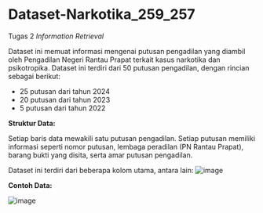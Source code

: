 # Dataset-Narkotika_259_257
Tugas 2 _Information Retrieval_

Dataset ini memuat informasi mengenai putusan pengadilan yang diambil oleh Pengadilan Negeri Rantau Prapat terkait kasus narkotika dan psikotropika. Dataset ini terdiri dari 50 putusan pengadilan, dengan rincian sebagai berikut:

- 25 putusan dari tahun 2024
-  20 putusan dari tahun 2023
-  5 putusan dari tahun 2022




****Struktur Data:****

Setiap baris data mewakili satu putusan pengadilan. Setiap putusan memiliki informasi seperti nomor putusan, lembaga peradilan (PN Rantau Prapat), 
barang bukti yang disita, serta amar putusan pengadilan.

Dataset ini terdiri dari beberapa kolom utama, antara lain:
![image](https://github.com/user-attachments/assets/6c1df937-ec53-4f05-b53f-d3bf75b61560)

****Contoh Data:****

![image](https://github.com/user-attachments/assets/39d206c5-b73b-4ff7-a998-b4469eb79377)


